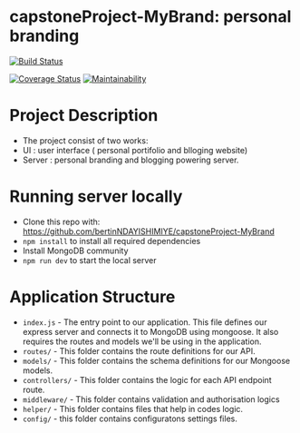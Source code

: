 # capstoneProject-MyBrand: personal branding

[![Build Status](https://travis-ci.com/bertinNDAYISHIMIYE/capstoneProject-MyBrand.svg?branch=develop)](https://travis-ci.com/bertinNDAYISHIMIYE/capstoneProject-MyBrand)

[![Coverage Status](https://coveralls.io/repos/github/bertinNDAYISHIMIYE/capstoneProject-MyBrand/badge.svg?branch=develop)](https://coveralls.io/github/bertinNDAYISHIMIYE/capstoneProject-MyBrand?branch=develop)
[![Maintainability](https://api.codeclimate.com/v1/badges/3603ba7a48c3a2140453/maintainability)](https://codeclimate.com/github/bertinNDAYISHIMIYE/capstoneProject-MyBrand/maintainability)


# Project Description

- The project consist of two works:
- UI : user interface ( personal portifolio and blloging website)
- Server : personal branding and blogging powering server.

# Running server locally

- Clone this repo with: https://github.com/bertinNDAYISHIMIYE/capstoneProject-MyBrand
- `npm install` to install all required dependencies
- Install MongoDB community 
- `npm run dev` to start the local server

# Application Structure

- `index.js` -  The entry point to our application. This file defines our express server and connects it to MongoDB using mongoose. It also requires the routes and models we'll be using in the application.
- `routes/` - This folder contains the route definitions for our API.
- `models/` - This folder contains the schema definitions for our Mongoose models.
- `controllers/` - This folder contains the logic for each API endpoint route.
- `middleware/` - This folder contains validation and authorisation logics
- `helper/` - This folder contains files that help in codes logic.
- `config/` - this folder contains configuratons settings files.

# 
